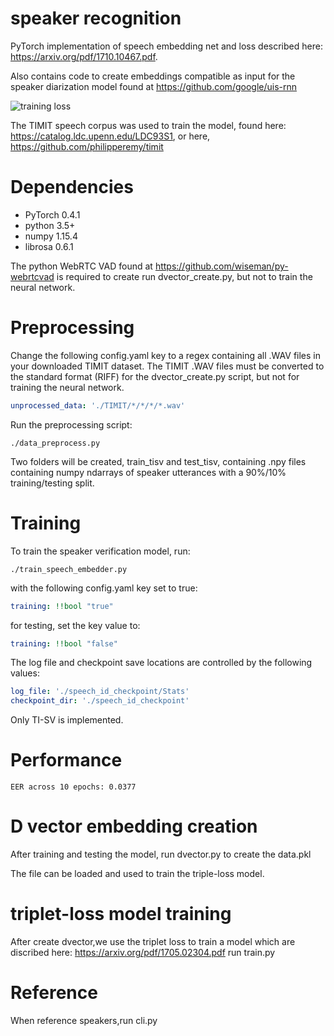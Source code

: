 # speaker recognition
PyTorch implementation of speech embedding net and loss described here: https://arxiv.org/pdf/1710.10467.pdf.

Also contains code to create embeddings compatible as input for the speaker diarization model found at https://github.com/google/uis-rnn

![training loss](https://github.com/HarryVolek/PyTorch_Speaker_Verification/blob/master/Results/Loss.png)

The TIMIT speech corpus was used to train the model, found here: https://catalog.ldc.upenn.edu/LDC93S1,
or here, https://github.com/philipperemy/timit

# Dependencies

* PyTorch 0.4.1
* python 3.5+
* numpy 1.15.4
* librosa 0.6.1

The python WebRTC VAD found at https://github.com/wiseman/py-webrtcvad is required to create run dvector_create.py, but not to train the neural network.

# Preprocessing

Change the following config.yaml key to a regex containing all .WAV files in your downloaded TIMIT dataset. The TIMIT .WAV files must be converted to the standard format (RIFF) for the dvector_create.py script, but not for training the neural network.
```yaml
unprocessed_data: './TIMIT/*/*/*/*.wav'
```
Run the preprocessing script:
```
./data_preprocess.py 
```
Two folders will be created, train_tisv and test_tisv, containing .npy files containing numpy ndarrays of speaker utterances with a 90%/10% training/testing split.

# Training

To train the speaker verification model, run:
```
./train_speech_embedder.py 
```
with the following config.yaml key set to true:
```yaml
training: !!bool "true"
```
for testing, set the key value to:
```yaml
training: !!bool "false"
```
The log file and checkpoint save locations are controlled by the following values:
```yaml
log_file: './speech_id_checkpoint/Stats'
checkpoint_dir: './speech_id_checkpoint'
```
Only TI-SV is implemented.

# Performance

```
EER across 10 epochs: 0.0377
```

# D vector embedding creation

After training and testing the model, run dvector.py to create the data.pkl

The file can be loaded and used to train the triple-loss model.

# triplet-loss model training
After create dvector,we use the triplet loss to train a model which are discribed here: https://arxiv.org/pdf/1705.02304.pdf
run train.py
# Reference
When reference speakers,run cli.py

